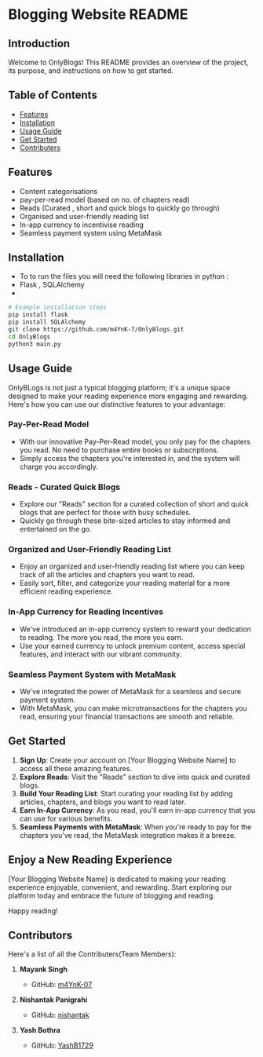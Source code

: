 # Blogging Website README

## Introduction

Welcome to OnlyBlogs! This README provides an overview of the project, its purpose, and instructions on how to get started.

## Table of Contents

- [Features](#features)
- [Installation](#installation)
- [Usage Guide](#usage)
- [Get Started](#Get_started)
- [Contributers](#contributers)

## Features

- Content categorisations
- pay-per-read model (based on no. of chapters read)
- Reads (Curated , short and quick blogs to quickly go through)
- Organised and user-friendly reading list
- In-app currency to incentivise reading
- Seamless payment system using MetaMask

## Installation

- To to run the files you will need the following libraries in python :
- Flask , SQLAlchemy 
- 

```bash
# Example installation steps
pip install flask
pip install SQLAlchemy
git clone https://github.com/m4YnK-7/OnlyBlogs.git
cd OnlyBlogs
python3 main.py
```

## Usage Guide

OnlyBLogs is not just a typical blogging platform; it's a unique space designed to make your reading experience more engaging and rewarding. Here's how you can use our distinctive features to your advantage:

### Pay-Per-Read Model

- With our innovative Pay-Per-Read model, you only pay for the chapters you read. No need to purchase entire books or subscriptions.
- Simply access the chapters you're interested in, and the system will charge you accordingly.

### Reads - Curated Quick Blogs

- Explore our "Reads" section for a curated collection of short and quick blogs that are perfect for those with busy schedules.
- Quickly go through these bite-sized articles to stay informed and entertained on the go.

### Organized and User-Friendly Reading List

- Enjoy an organized and user-friendly reading list where you can keep track of all the articles and chapters you want to read.
- Easily sort, filter, and categorize your reading material for a more efficient reading experience.

### In-App Currency for Reading Incentives

- We've introduced an in-app currency system to reward your dedication to reading. The more you read, the more you earn.
- Use your earned currency to unlock premium content, access special features, and interact with our vibrant community.

### Seamless Payment System with MetaMask

- We've integrated the power of MetaMask for a seamless and secure payment system.
- With MetaMask, you can make microtransactions for the chapters you read, ensuring your financial transactions are smooth and reliable.

## Get Started

1. **Sign Up**: Create your account on [Your Blogging Website Name] to access all these amazing features.
2. **Explore Reads**: Visit the "Reads" section to dive into quick and curated blogs.
3. **Build Your Reading List**: Start curating your reading list by adding articles, chapters, and blogs you want to read later.
4. **Earn In-App Currency**: As you read, you'll earn in-app currency that you can use for various benefits.
5. **Seamless Payments with MetaMask**: When you're ready to pay for the chapters you've read, the MetaMask integration makes it a breeze.

## Enjoy a New Reading Experience

[Your Blogging Website Name] is dedicated to making your reading experience enjoyable, convenient, and rewarding. Start exploring our platform today and embrace the future of blogging and reading.

Happy reading!

## Contributors

Here's a list of all the Contributers(Team Members):
1. **Mayank Singh**
   - GitHub: [m4YnK-07](https://github.com/m4YnK-07)
   
2. **Nishantak Panigrahi**
   - GitHub: [nishantak](https://github.com/nishantak)

3. **Yash Bothra**
   - GitHub: [YashB1729](https://github.com/YashB1729)

